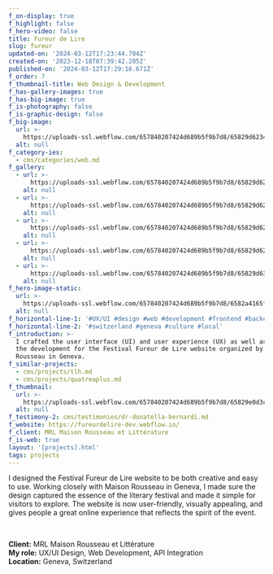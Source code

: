 ```yaml
---
f_on-display: true
f_highlight: false
f_hero-video: false
title: Fureur de Lire
slug: fureur
updated-on: '2024-03-12T17:23:44.704Z'
created-on: '2023-12-18T07:39:42.205Z'
published-on: '2024-03-12T17:29:16.671Z'
f_order: 7
f_thumbnail-title: Web Design & Development
f_has-gallery-images: true
f_has-big-image: true
f_is-photography: false
f_is-graphic-design: false
f_big-image:
  url: >-
    https://uploads-ssl.webflow.com/657840207424d689b5f9b7d8/65829d62348e5c81ca4869fd_fureur-03.jpg
  alt: null
f_category-ies:
  - cms/categories/web.md
f_gallery:
  - url: >-
      https://uploads-ssl.webflow.com/657840207424d689b5f9b7d8/65829d623c2687b35a6a2013_fureur-02.jpg
    alt: null
  - url: >-
      https://uploads-ssl.webflow.com/657840207424d689b5f9b7d8/65829d62348e5c81ca4869fd_fureur-03.jpg
    alt: null
  - url: >-
      https://uploads-ssl.webflow.com/657840207424d689b5f9b7d8/65829d622e88def35a5bfb67_fureur-04.jpg
    alt: null
  - url: >-
      https://uploads-ssl.webflow.com/657840207424d689b5f9b7d8/65829d62da9a589612462e2a_fureur-05.jpg
    alt: null
  - url: >-
      https://uploads-ssl.webflow.com/657840207424d689b5f9b7d8/65829d637316609209ac16f2_fureur-01.jpg
    alt: null
f_hero-image-static:
  url: >-
    https://uploads-ssl.webflow.com/657840207424d689b5f9b7d8/6582a4165f786667d7382d5e_hero.jpg
  alt: null
f_horizontal-line-1: '#UX/UI #design #web #development #frontend #backend'
f_horizontal-line-2: '#switzerland #geneva #culture #local'
f_introduction: >-
  I crafted the user interface (UI) and user experience (UX) as well as assured
  the development for the Festival Fureur de Lire website organized by Maison
  Rousseau in Geneva.
f_similar-projects:
  - cms/projects/tlh.md
  - cms/projects/quatreaplus.md
f_thumbnail:
  url: >-
    https://uploads-ssl.webflow.com/657840207424d689b5f9b7d8/65829e0d3c2687b35a6a9736_thumbnail.jpg
  alt: null
f_testimony-2: cms/testimonies/dr-donatella-bernardi.md
f_website: https://fureurdelire-dev.webflow.io/
f_client: MRL Maison Rousseau et Littérature
f_is-web: true
layout: '[projects].html'
tags: projects
---
```


I designed the Festival Fureur de Lire website to be both creative and easy to use. Working closely with Maison Rousseau in Geneva, I made sure the design captured the essence of the literary festival and made it simple for visitors to explore. The website is now user-friendly, visually appealing, and gives people a great online experience that reflects the spirit of the event.

‍

**Client:** MRL Maison Rousseau et Littérature  
**My role:** UX/UI Design, Web Development, API Integration  
**Location:** Geneva, Switzerland
